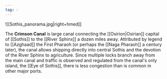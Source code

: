```yaml
---
tag: 💧
---
```

![[Sothis_panorama.jpg|right+hmed]] 

> 
The **Crimson Canal** is large canal connecting the [[Osirion|Osirian]] capital of [[Sothis]] to the [[River Sphinx]] a dozen miles away. Attributed by legend to [[Azghaad]] the First Pharaoh (or perhaps the [[Naga Pharaoh]] a century later), the canal allows shipping directly into central Sothis and the devotion of the River Sphinx to agriculture. Since multiple locks branch away from the main canal and traffic is observed and regulated from the canal's only island, the [[Eye of Sothis]], there is less congestion than is common in other major ports.








